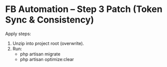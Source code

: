 # FB Automation – Step 3 Patch (Token Sync & Consistency)

Apply steps:
1) Unzip into project root (overwrite).
2) Run:
   - php artisan migrate
   - php artisan optimize:clear
